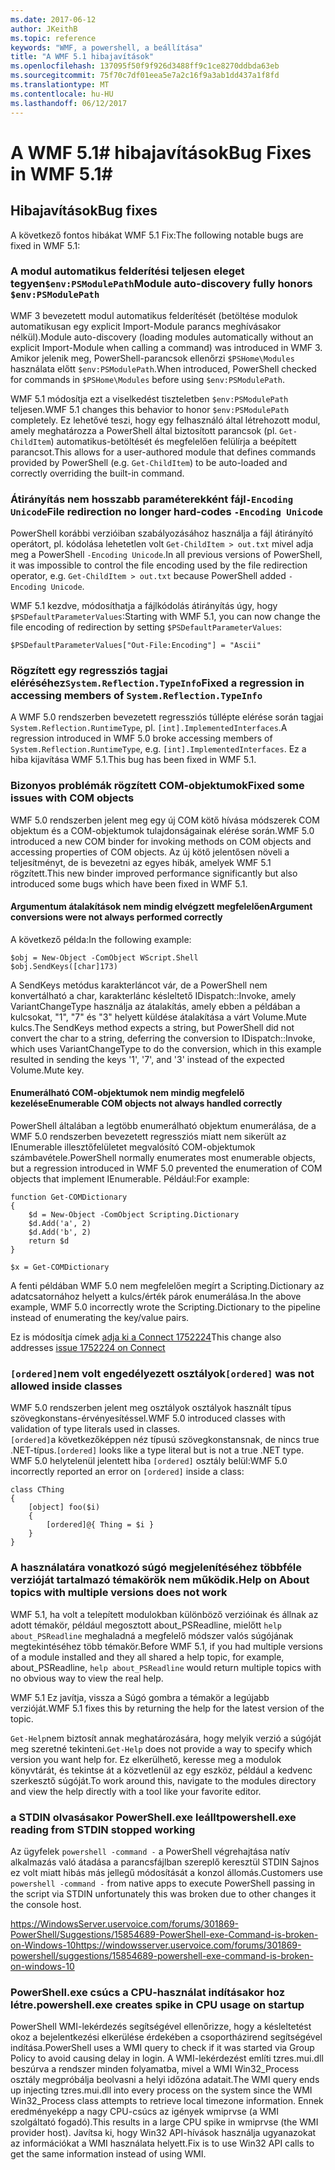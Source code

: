 ```yaml
---
ms.date: 2017-06-12
author: JKeithB
ms.topic: reference
keywords: "WMF, a powershell, a beállítása"
title: "A WMF 5.1 hibajavítások"
ms.openlocfilehash: 137095f50f9f926d3488ff9c1ce8270ddbda63eb
ms.sourcegitcommit: 75f70c7df01eea5e7a2c16f9a3ab1dd437a1f8fd
ms.translationtype: MT
ms.contentlocale: hu-HU
ms.lasthandoff: 06/12/2017
---
```

# <a name="bug-fixes-in-wmf-51"></a><span data-ttu-id="29ea2-103">A WMF 5.1# hibajavítások</span><span class="sxs-lookup"><span data-stu-id="29ea2-103">Bug Fixes in WMF 5.1#</span></span>

## <a name="bug-fixes"></a><span data-ttu-id="29ea2-104">Hibajavítások</span><span class="sxs-lookup"><span data-stu-id="29ea2-104">Bug fixes</span></span> ##

<span data-ttu-id="29ea2-105">A következő fontos hibákat WMF 5.1 Fix:</span><span class="sxs-lookup"><span data-stu-id="29ea2-105">The following notable bugs are fixed in WMF 5.1:</span></span>

### <a name="module-auto-discovery-fully-honors-envpsmodulepath"></a><span data-ttu-id="29ea2-106">A modul automatikus felderítési teljesen eleget tegyen`$env:PSModulePath`</span><span class="sxs-lookup"><span data-stu-id="29ea2-106">Module auto-discovery fully honors `$env:PSModulePath`</span></span> ###

<span data-ttu-id="29ea2-107">WMF 3 bevezetett modul automatikus felderítését (betöltése modulok automatikusan egy explicit Import-Module parancs meghívásakor nélkül).</span><span class="sxs-lookup"><span data-stu-id="29ea2-107">Module auto-discovery (loading modules automatically without an explicit Import-Module when calling a command) was introduced in WMF 3.</span></span> <span data-ttu-id="29ea2-108">Amikor jelenik meg, PowerShell-parancsok ellenőrzi `$PSHome\Modules` használata előtt `$env:PSModulePath`.</span><span class="sxs-lookup"><span data-stu-id="29ea2-108">When introduced, PowerShell checked for commands in `$PSHome\Modules` before using `$env:PSModulePath`.</span></span>

<span data-ttu-id="29ea2-109">WMF 5.1 módosítja ezt a viselkedést tiszteletben `$env:PSModulePath` teljesen.</span><span class="sxs-lookup"><span data-stu-id="29ea2-109">WMF 5.1 changes this behavior to honor `$env:PSModulePath` completely.</span></span> <span data-ttu-id="29ea2-110">Ez lehetővé teszi, hogy egy felhasználó által létrehozott modul, amely meghatározza a PowerShell által biztosított parancsok (pl. `Get-ChildItem`) automatikus-betöltését és megfelelően felülírja a beépített parancsot.</span><span class="sxs-lookup"><span data-stu-id="29ea2-110">This allows for a user-authored module that defines commands provided by PowerShell (e.g. `Get-ChildItem`) to be auto-loaded and correctly overriding the built-in command.</span></span>

### <a name="file-redirection-no-longer-hard-codes--encoding-unicode"></a><span data-ttu-id="29ea2-111">Átirányítás nem hosszabb paraméterekként fájl`-Encoding Unicode`</span><span class="sxs-lookup"><span data-stu-id="29ea2-111">File redirection no longer hard-codes `-Encoding Unicode`</span></span> ###

<span data-ttu-id="29ea2-112">PowerShell korábbi verzióiban szabályozásához használja a fájl átirányító operátort, pl. kódolása lehetetlen volt `Get-ChildItem > out.txt` mivel adja meg a PowerShell `-Encoding Unicode`.</span><span class="sxs-lookup"><span data-stu-id="29ea2-112">In all previous versions of PowerShell, it was impossible to control the file encoding used by the file redirection operator, e.g. `Get-ChildItem > out.txt` because PowerShell added `-Encoding Unicode`.</span></span>

<span data-ttu-id="29ea2-113">WMF 5.1 kezdve, módosíthatja a fájlkódolás átirányítás úgy, hogy `$PSDefaultParameterValues`:</span><span class="sxs-lookup"><span data-stu-id="29ea2-113">Starting with WMF 5.1, you can now change the file encoding of redirection by setting `$PSDefaultParameterValues`:</span></span>

```
$PSDefaultParameterValues["Out-File:Encoding"] = "Ascii"
```

### <a name="fixed-a-regression-in-accessing-members-of-systemreflectiontypeinfo"></a><span data-ttu-id="29ea2-114">Rögzített egy regressziós tagjai eléréséhez`System.Reflection.TypeInfo`</span><span class="sxs-lookup"><span data-stu-id="29ea2-114">Fixed a regression in accessing members of `System.Reflection.TypeInfo`</span></span> ###

<span data-ttu-id="29ea2-115">A WMF 5.0 rendszerben bevezetett regressziós túllépte elérése során tagjai `System.Reflection.RuntimeType`, pl. `[int].ImplementedInterfaces`.</span><span class="sxs-lookup"><span data-stu-id="29ea2-115">A regression introduced in WMF 5.0 broke accessing members of `System.Reflection.RuntimeType`, e.g. `[int].ImplementedInterfaces`.</span></span>
<span data-ttu-id="29ea2-116">Ez a hiba kijavítása WMF 5.1.</span><span class="sxs-lookup"><span data-stu-id="29ea2-116">This bug has been fixed in WMF 5.1.</span></span>


### <a name="fixed-some-issues-with-com-objects"></a><span data-ttu-id="29ea2-117">Bizonyos problémák rögzített COM-objektumok</span><span class="sxs-lookup"><span data-stu-id="29ea2-117">Fixed some issues with COM objects</span></span> ###

<span data-ttu-id="29ea2-118">WMF 5.0 rendszerben jelent meg egy új COM kötő hívása módszerek COM objektum és a COM-objektumok tulajdonságainak elérése során.</span><span class="sxs-lookup"><span data-stu-id="29ea2-118">WMF 5.0 introduced a new COM binder for invoking methods on COM objects and accessing properties of COM objects.</span></span> <span data-ttu-id="29ea2-119">Az új kötő jelentősen növeli a teljesítményt, de is bevezetni az egyes hibák, amelyek WMF 5.1 rögzített.</span><span class="sxs-lookup"><span data-stu-id="29ea2-119">This new binder improved performance significantly but also introduced some bugs which have been fixed in WMF 5.1.</span></span>

#### <a name="argument-conversions-were-not-always-performed-correctly"></a><span data-ttu-id="29ea2-120">Argumentum átalakítások nem mindig elvégzett megfelelően</span><span class="sxs-lookup"><span data-stu-id="29ea2-120">Argument conversions were not always performed correctly</span></span> ####

<span data-ttu-id="29ea2-121">A következő példa:</span><span class="sxs-lookup"><span data-stu-id="29ea2-121">In the following example:</span></span>

```
$obj = New-Object -ComObject WScript.Shell
$obj.SendKeys([char]173)
```

<span data-ttu-id="29ea2-122">A SendKeys metódus karakterláncot vár, de a PowerShell nem konvertálható a char, karakterlánc késleltető IDispatch::Invoke, amely VariantChangeType használja az átalakítás, amely ebben a példában a kulcsokat, "1", "7" és "3" helyett küldése átalakítása a várt Volume.Mute kulcs.</span><span class="sxs-lookup"><span data-stu-id="29ea2-122">The SendKeys method expects a string, but PowerShell did not convert the char to a string, deferring the conversion to IDispatch::Invoke, which uses VariantChangeType to do the conversion, which in this example resulted in sending the keys '1', '7', and '3' instead of the expected Volume.Mute key.</span></span>

#### <a name="enumerable-com-objects-not-always-handled-correctly"></a><span data-ttu-id="29ea2-123">Enumerálható COM-objektumok nem mindig megfelelő kezelése</span><span class="sxs-lookup"><span data-stu-id="29ea2-123">Enumerable COM objects not always handled correctly</span></span> ####

<span data-ttu-id="29ea2-124">PowerShell általában a legtöbb enumerálható objektum enumerálása, de a WMF 5.0 rendszerben bevezetett regressziós miatt nem sikerült az IEnumerable illesztőfelületet megvalósító COM-objektumok számbavétele.</span><span class="sxs-lookup"><span data-stu-id="29ea2-124">PowerShell normally enumerates most enumerable objects, but a regression introduced in WMF 5.0 prevented the enumeration of COM objects that implement IEnumerable.</span></span>  <span data-ttu-id="29ea2-125">Például:</span><span class="sxs-lookup"><span data-stu-id="29ea2-125">For example:</span></span>

```
function Get-COMDictionary
{
    $d = New-Object -ComObject Scripting.Dictionary
    $d.Add('a', 2)
    $d.Add('b', 2)
    return $d
}

$x = Get-COMDictionary
```

<span data-ttu-id="29ea2-126">A fenti példában WMF 5.0 nem megfelelően megírt a Scripting.Dictionary az adatcsatornához helyett a kulcs/érték párok enumerálása.</span><span class="sxs-lookup"><span data-stu-id="29ea2-126">In the above example, WMF 5.0 incorrectly wrote the Scripting.Dictionary to the pipeline instead of enumerating the key/value pairs.</span></span>

<span data-ttu-id="29ea2-127">Ez is módosítja címek [adja ki a Connect 1752224](https://connect.microsoft.com/PowerShell/feedback/details/1752224)</span><span class="sxs-lookup"><span data-stu-id="29ea2-127">This change also addresses [issue 1752224 on Connect](https://connect.microsoft.com/PowerShell/feedback/details/1752224)</span></span>

### <a name="ordered-was-not-allowed-inside-classes"></a><span data-ttu-id="29ea2-128">`[ordered]`nem volt engedélyezett osztályok</span><span class="sxs-lookup"><span data-stu-id="29ea2-128">`[ordered]` was not allowed inside classes</span></span> ###

<span data-ttu-id="29ea2-129">WMF 5.0 rendszerben jelent meg osztályok osztályok használt típus szövegkonstans-érvényesítéssel.</span><span class="sxs-lookup"><span data-stu-id="29ea2-129">WMF 5.0 introduced classes with validation of type literals used in classes.</span></span>  
<span data-ttu-id="29ea2-130">`[ordered]`a következőképpen néz típusú szövegkonstansnak, de nincs true .NET-típus.</span><span class="sxs-lookup"><span data-stu-id="29ea2-130">`[ordered]` looks like a type literal but is not a true .NET type.</span></span> <span data-ttu-id="29ea2-131">WMF 5.0 helytelenül jelentett hiba `[ordered]` osztály belül:</span><span class="sxs-lookup"><span data-stu-id="29ea2-131">WMF 5.0 incorrectly reported an error on `[ordered]` inside a class:</span></span>

```
class CThing
{
    [object] foo($i)
    {
        [ordered]@{ Thing = $i }
    }
}
```


### <a name="help-on-about-topics-with-multiple-versions-does-not-work"></a><span data-ttu-id="29ea2-132">A használatára vonatkozó súgó megjelenítéséhez többféle verzióját tartalmazó témakörök nem működik.</span><span class="sxs-lookup"><span data-stu-id="29ea2-132">Help on About topics with multiple versions does not work</span></span> ###

<span data-ttu-id="29ea2-133">WMF 5.1, ha volt a telepített modulokban különböző verzióinak és állnak az adott témakör, például megosztott about_PSReadline, mielőtt `help about_PSReadline` meghaladná a megfelelő módszer valós súgójának megtekintéséhez több témakör.</span><span class="sxs-lookup"><span data-stu-id="29ea2-133">Before WMF 5.1, if you had multiple versions of a module installed and they all shared a help topic, for example, about_PSReadline, `help about_PSReadline` would return multiple topics with no obvious way to view the real help.</span></span>

<span data-ttu-id="29ea2-134">WMF 5.1 Ez javítja, vissza a Súgó gombra a témakör a legújabb verzióját.</span><span class="sxs-lookup"><span data-stu-id="29ea2-134">WMF 5.1 fixes this by returning the help for the latest version of the topic.</span></span>

<span data-ttu-id="29ea2-135">`Get-Help`nem biztosít annak meghatározására, hogy melyik verzió a súgóját meg szeretné tekinteni.</span><span class="sxs-lookup"><span data-stu-id="29ea2-135">`Get-Help` does not provide a way to specify which version you want help for.</span></span> <span data-ttu-id="29ea2-136">Ez elkerülhető, keresse meg a modulok könyvtárát, és tekintse át a közvetlenül az egy eszköz, például a kedvenc szerkesztő súgóját.</span><span class="sxs-lookup"><span data-stu-id="29ea2-136">To work around this, navigate to the modules directory and view the help directly with a tool like your favorite editor.</span></span> 

### <a name="powershellexe-reading-from-stdin-stopped-working"></a><span data-ttu-id="29ea2-137">a STDIN olvasásakor PowerShell.exe leállt</span><span class="sxs-lookup"><span data-stu-id="29ea2-137">powershell.exe reading from STDIN stopped working</span></span>

<span data-ttu-id="29ea2-138">Az ügyfelek `powershell -command -` a PowerShell végrehajtása natív alkalmazás való átadása a parancsfájlban szereplő keresztül STDIN Sajnos ez volt miatt hibás más jellegű módosítását a konzol állomás.</span><span class="sxs-lookup"><span data-stu-id="29ea2-138">Customers use `powershell -command -` from native apps to execute PowerShell passing in the script via STDIN unfortunately this was broken due to other changes it the console host.</span></span>

<span data-ttu-id="29ea2-139">https://WindowsServer.uservoice.com/forums/301869-PowerShell/Suggestions/15854689-PowerShell-exe-Command-is-broken-on-Windows-10</span><span class="sxs-lookup"><span data-stu-id="29ea2-139">https://windowsserver.uservoice.com/forums/301869-powershell/suggestions/15854689-powershell-exe-command-is-broken-on-windows-10</span></span>

### <a name="powershellexe-creates-spike-in-cpu-usage-on-startup"></a><span data-ttu-id="29ea2-140">PowerShell.exe csúcs a CPU-használat indításakor hoz létre.</span><span class="sxs-lookup"><span data-stu-id="29ea2-140">powershell.exe creates spike in CPU usage on startup</span></span>

<span data-ttu-id="29ea2-141">PowerShell WMI-lekérdezés segítségével ellenőrizze, hogy a késleltetést okoz a bejelentkezési elkerülése érdekében a csoportházirend segítségével indítása.</span><span class="sxs-lookup"><span data-stu-id="29ea2-141">PowerShell uses a WMI query to check if it was started via Group Policy to avoid causing delay in login.</span></span>
<span data-ttu-id="29ea2-142">A WMI-lekérdezést említi tzres.mui.dll beszúrva a rendszer minden folyamatba, mivel a WMI Win32_Process osztály megpróbálja beolvasni a helyi időzóna adatait.</span><span class="sxs-lookup"><span data-stu-id="29ea2-142">The WMI query ends up injecting tzres.mui.dll into every process on the system since the WMI Win32_Process class attempts to retrieve local timezone information.</span></span>
<span data-ttu-id="29ea2-143">Ennek eredményeképp a nagy CPU-csúcs az igények wmiprvse (a WMI szolgáltató fogadó).</span><span class="sxs-lookup"><span data-stu-id="29ea2-143">This results in a large CPU spike in wmiprvse (the WMI provider host).</span></span>
<span data-ttu-id="29ea2-144">Javítsa ki, hogy Win32 API-hívások használja ugyanazokat az információkat a WMI használata helyett.</span><span class="sxs-lookup"><span data-stu-id="29ea2-144">Fix is to use Win32 API calls to get the same information instead of using WMI.</span></span>

